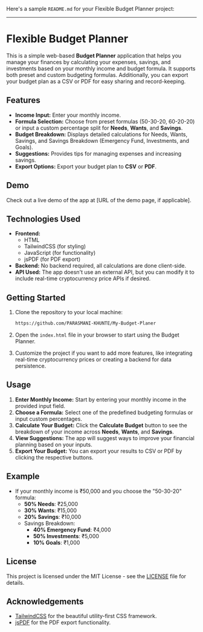 Here's a sample `README.md` for your Flexible Budget Planner project:

---

# Flexible Budget Planner

This is a simple web-based **Budget Planner** application that helps you manage your finances by calculating your expenses, savings, and investments based on your monthly income and budget formula. It supports both preset and custom budgeting formulas. Additionally, you can export your budget plan as a CSV or PDF for easy sharing and record-keeping.

## Features

- **Income Input:** Enter your monthly income.
- **Formula Selection:** Choose from preset formulas (50-30-20, 60-20-20) or input a custom percentage split for **Needs**, **Wants**, and **Savings**.
- **Budget Breakdown:** Displays detailed calculations for Needs, Wants, Savings, and Savings Breakdown (Emergency Fund, Investments, and Goals).
- **Suggestions:** Provides tips for managing expenses and increasing savings.
- **Export Options:** Export your budget plan to **CSV** or **PDF**.

## Demo

Check out a live demo of the app at [URL of the demo page, if applicable].

## Technologies Used

- **Frontend:**
  - HTML
  - TailwindCSS (for styling)
  - JavaScript (for functionality)
  - jsPDF (for PDF export)
- **Backend:** No backend required, all calculations are done client-side.
- **API Used:** The app doesn't use an external API, but you can modify it to include real-time cryptocurrency price APIs if desired.

## Getting Started

1. Clone the repository to your local machine:
   ```bash
   https://github.com/PARASMANI-KHUNTE/My-Budget-Planer
   ```

2. Open the `index.html` file in your browser to start using the Budget Planner.

3. Customize the project if you want to add more features, like integrating real-time cryptocurrency prices or creating a backend for data persistence.

## Usage

1. **Enter Monthly Income:** Start by entering your monthly income in the provided input field.
2. **Choose a Formula:** Select one of the predefined budgeting formulas or input custom percentages.
3. **Calculate Your Budget:** Click the **Calculate Budget** button to see the breakdown of your income across **Needs**, **Wants**, and **Savings**.
4. **View Suggestions:** The app will suggest ways to improve your financial planning based on your inputs.
5. **Export Your Budget:** You can export your results to CSV or PDF by clicking the respective buttons.

## Example

- If your monthly income is ₹50,000 and you choose the "50-30-20" formula:
  - **50% Needs**: ₹25,000
  - **30% Wants**: ₹15,000
  - **20% Savings**: ₹10,000
  - Savings Breakdown:
    - **40% Emergency Fund**: ₹4,000
    - **50% Investments**: ₹5,000
    - **10% Goals**: ₹1,000

## License

This project is licensed under the MIT License - see the [LICENSE](LICENSE) file for details.

## Acknowledgements

- [TailwindCSS](https://tailwindcss.com/) for the beautiful utility-first CSS framework.
- [jsPDF](https://github.com/parallax/jsPDF) for the PDF export functionality.

